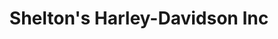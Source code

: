 ---
title: "Shelton's Harley-Davidson Inc"
url: /goldsboro/sheltons-harley-davidson-inc/
shop: motorcycle
---